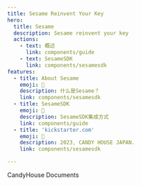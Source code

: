 ```yaml
---
title: Sesame Reinvent Your Key
hero:
  title: Sesame
  description: Sesame reinvent your key
  actions:
    - text: 概述
      link: components/guide
    - text: SesameSDK
      link: components/sesamesdk
features:
  - title: About Sesame
    emoji: 💎
    description: 什么是Sesame？
    link: components/sesamesdk
  - title: SesameSDK
    emoji: 🌈
    description: SesameSDK集成方式
    link: components/guide
  - title: 'kickstarter.com'
    emoji: 🚀
    description: 2023, CANDY HOUSE JAPAN.
    link: components/sesamesdk

---
```



CandyHouse Documents
